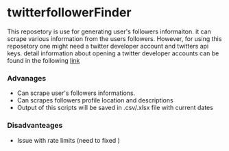 # twitterfollowerFinder

This reposetory is use for generating user's followers informaiton.
it can scrape various information from the users followers. However,
for using this reposetory one might need a twitter developer account and 
twitters api keys.
detail information about opening a twitter developer accounts can be found in the following [link](https://developer.twitter.com/en/support/twitter-api/developer-account)

### Advanages
- Can scrape user's followers informations.
- Can scrapes followers profile location and descriptions 
- Output of this scripts will be saved in .csv/.xlsx file with current dates 
### Disadvanteages 
- Issue with rate limits (need to fixed )
